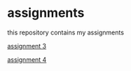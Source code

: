 # assignments
this repository contains my assignments 

[assignment 3](http://localhost:8888/notebooks/assignment3.ipynb)

[assignment 4](https://github.com/jespervandoorn/assignments/blob/master/assignment4%20(1).ipynb)
